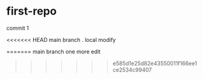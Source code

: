 # first-repo

commit 1

<<<<<<< HEAD
main branch . local modify

=======
main branch one more edit
>>>>>>> e585d1e25d82e43550011f166ee1ce2534c99407
